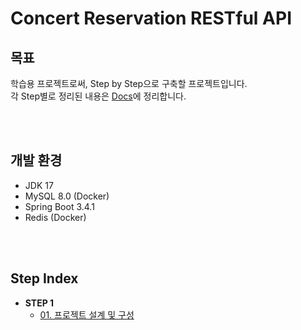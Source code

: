 # Concert Reservation RESTful API

## 목표
학습용 프로젝트로써, Step by Step으로 구축할 프로젝트입니다. <br>
각 Step별로 정리된 내용은 [Docs](docs)에 정리합니다.

<br>
<br>

## 개발 환경
- JDK 17
- MySQL 8.0 (Docker)
- Spring Boot 3.4.1
- Redis (Docker)

<br>
<br>

## Step Index
- **STEP 1**
  - [01. 프로젝트 설계 및 구성](docs/01_프로젝트_설계_및_구성.md)
